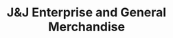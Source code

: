 ---
title: "J&J Enterprise and General Merchandise"
url: /imus/jandj-enterprise-and-general-merchandise/
shop: wholesale
---